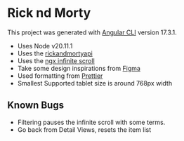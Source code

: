 # Rick nd Morty

This project was generated with [Angular CLI](https://github.com/angular/angular-cli) version 17.3.1.

* Uses Node v20.11.1
* Uses the [rickandmortyapi](https://rickandmortyapi.com/)
* Uses the [ngx infinite scroll](https://www.npmjs.com/package/ngx-infinite-scroll)
* Take some design inspirations from [Figma](<https://www.figma.com/file/bO69nRhRhB0bc6xaP29gr7/React-design-(Rick-%26-Morty-API)-(Community)?type=design&node-id=0-1&mode=design&t=tHK56nnmffsp7kph-0>)
* Used formatting from [Prettier](https://www.npmjs.com/package/prettier)
* Smallest Supported tablet size is around 768px width

## Known Bugs

* Filtering pauses the infinite scroll with some terms.
* Go back from Detail Views, resets the item list
